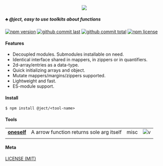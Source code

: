<div style="text-align:center">
	<img src="media/logo.default.png" />
</div>

##### :clubs: @ject, easy to use toolkits about functions

[![npm version][badge-npm-version]][url-npm]
[![github commit last][badge-github-last-commit]][url-github]
[![github commit total][badge-github-commit-count]][url-github]
[![npm license][badge-npm-license]][url-npm]

[//]: <> (Shields)
[badge-npm-version]: https://flat.badgen.net/npm/v/@ject/oneself
[badge-npm-license]: https://flat.badgen.net/npm/license/@ject/oneself
[badge-github-last-commit]: https://flat.badgen.net/github/last-commit/hoyeungw/ject
[badge-github-commit-count]: https://flat.badgen.net/github/commits/hoyeungw/ject

[//]: <> (Link)
[url-github]: https://github.com/hoyeungw/ject
[url-npm]: https://npmjs.org/package/@ject/oneself

#### Features
- Decoupled modules. Submodules installable on need.
- Identical interface shared in mappers, in zippers or in quantifiers.
- 2d-array/entries as a data-type.
- Quick initializing arrays and object.
- Mutate mappers/margins/zippers supported.
- Lightweight and fast.
- ES-module support.

#### Install

```console
$ npm install @ject/<tool-name>
```

#### Tools
|                                                            |                                    |            |                       |
| ---------------------------------------------------------- | ---------------------------------- | ---------- |---------------------- |
| [**oneself**](packages/oneself)                 | A arrow function returns sole arg itself            | misc       |![v][oneself-dm] |
|                                                            |                                    |            |                       |

[//]: <> (Local routes)
[oneself-dm]: https://flat.badgen.net/npm/dm/@ject/oneself

#### Meta
[LICENSE (MIT)](LICENSE)
